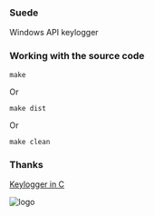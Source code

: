 ### Suede
Windows API keylogger

### Working with the source code

    make

Or

    make dist

Or

    make clean

### Thanks
[Keylogger in C](http://hackerthedude.blogspot.com/2009/10/keylogger-in-c.html)

![logo](http://i.imgur.com/F9AQbVn.jpg)

